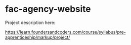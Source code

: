 # fac-agency-website

Project description here:

https://learn.foundersandcoders.com/course/syllabus/pre-apprenticeship/markup/project/

